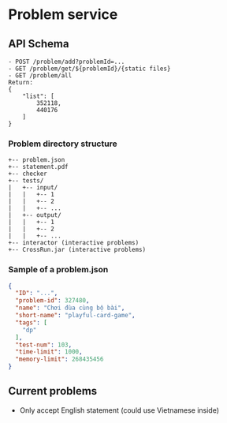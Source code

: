 # Problem service

## API Schema
```
- POST /problem/add?problemId=...
- GET /problem/get/${problemId}/{static files}
- GET /problem/all
Return:
{
	"list": [
		352118,
		440176
	]
}
```

### Problem directory structure
```
+-- problem.json
+-- statement.pdf
+-- checker
+-- tests/
|   +-- input/
|   |   +-- 1
|   |   +-- 2
|   |   +-- ...
|   +-- output/
|   |   +-- 1
|   |   +-- 2
|   |   +-- ...
+-- interactor (interactive problems)
+-- CrossRun.jar (interactive problems)
```
### Sample of a problem.json
```json
{
  "ID": "...",
  "problem-id": 327480,
  "name": "Chơi đùa cùng bộ bài",
  "short-name": "playful-card-game",
  "tags": [
    "dp"
  ],
  "test-num": 103,
  "time-limit": 1000,
  "memory-limit": 268435456
}
```

## Current problems
- Only accept English statement (could use Vietnamese inside)